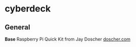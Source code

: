 # cyberdeck

## General
**Base** Raspberry Pi Quick Kit from Jay Doscher [doscher.com](https://www.doscher.com/the-raspberry-pi-quick-kit/)

